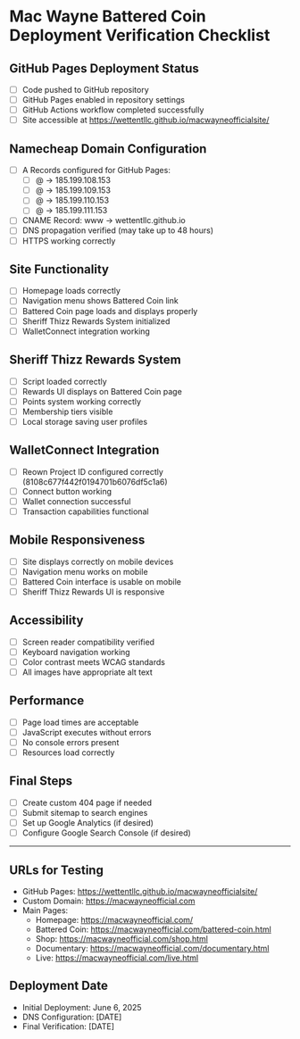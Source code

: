 # Mac Wayne Battered Coin Deployment Verification Checklist

## GitHub Pages Deployment Status
- [ ] Code pushed to GitHub repository
- [ ] GitHub Pages enabled in repository settings
- [ ] GitHub Actions workflow completed successfully
- [ ] Site accessible at https://wettentllc.github.io/macwayneofficialsite/

## Namecheap Domain Configuration
- [ ] A Records configured for GitHub Pages:
  - [ ] @ -> 185.199.108.153
  - [ ] @ -> 185.199.109.153
  - [ ] @ -> 185.199.110.153
  - [ ] @ -> 185.199.111.153
- [ ] CNAME Record: www -> wettentllc.github.io
- [ ] DNS propagation verified (may take up to 48 hours)
- [ ] HTTPS working correctly

## Site Functionality
- [ ] Homepage loads correctly
- [ ] Navigation menu shows Battered Coin link
- [ ] Battered Coin page loads and displays properly
- [ ] Sheriff Thizz Rewards System initialized
- [ ] WalletConnect integration working

## Sheriff Thizz Rewards System
- [ ] Script loaded correctly
- [ ] Rewards UI displays on Battered Coin page
- [ ] Points system working correctly
- [ ] Membership tiers visible
- [ ] Local storage saving user profiles

## WalletConnect Integration
- [ ] Reown Project ID configured correctly (8108c677f442f0194701b6076df5c1a6)
- [ ] Connect button working
- [ ] Wallet connection successful
- [ ] Transaction capabilities functional

## Mobile Responsiveness
- [ ] Site displays correctly on mobile devices
- [ ] Navigation menu works on mobile
- [ ] Battered Coin interface is usable on mobile
- [ ] Sheriff Thizz Rewards UI is responsive

## Accessibility
- [ ] Screen reader compatibility verified
- [ ] Keyboard navigation working
- [ ] Color contrast meets WCAG standards
- [ ] All images have appropriate alt text

## Performance
- [ ] Page load times are acceptable
- [ ] JavaScript executes without errors
- [ ] No console errors present
- [ ] Resources load correctly

## Final Steps
- [ ] Create custom 404 page if needed
- [ ] Submit sitemap to search engines
- [ ] Set up Google Analytics (if desired)
- [ ] Configure Google Search Console (if desired)

---

## URLs for Testing
- GitHub Pages: https://wettentllc.github.io/macwayneofficialsite/
- Custom Domain: https://macwayneofficial.com
- Main Pages:
  - Homepage: https://macwayneofficial.com/
  - Battered Coin: https://macwayneofficial.com/battered-coin.html
  - Shop: https://macwayneofficial.com/shop.html
  - Documentary: https://macwayneofficial.com/documentary.html
  - Live: https://macwayneofficial.com/live.html

## Deployment Date
- Initial Deployment: June 6, 2025
- DNS Configuration: [DATE]
- Final Verification: [DATE]
